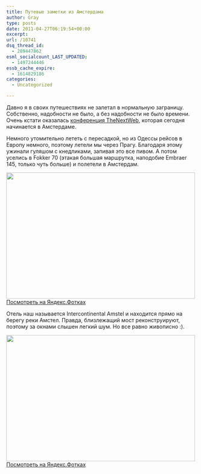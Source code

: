 ```yaml
---
title: Путевые заметки из Амстердама
author: Gray
type: posts
date: 2011-04-27T06:19:54+00:00
excerpt:
url: /10741
dsq_thread_id:
  - 289447862
esml_socialcount_LAST_UPDATED:
  - 1497244446
essb_cache_expire:
  - 1614829186
categories:
  - Uncategorized

---
```








Давно я в своих путешествиях не залетал в нормальную заграницу. Собственно, надобности не было, а без надобности не было времени. Очень кстати оказалась [конференция TheNextWeb][1], которая сегодня начинается в Амстердаме.

Немного утомительно лететь с пересадкой, но из Одессы рейсов в Европу немного, поэтому летели мы через Прагу. Благодаря этому ужинали гуляшом с кнедликами, запивая это все пивом. А потом уселись в Fokker 70 (этакая большая маршрутка, наподобие Embraer 145, только чуть больше) и полетели в Амстердам.

[<img src="https://i0.wp.com/img-fotki.yandex.ru/get/4513/gray7400.98/0_5b8f8_ffabc43f_L.jpg?resize=500%2C334" border="0" alt="" width="500" height="334" data-recalc-dims="1" />][2]  
[Посмотреть на Яндекс.Фотках][2]

Отель наш называется Intercontinental Amstel и находится прямо на берегу реки Амстел. Правда, близлежащий мост реконструируют, поэтому за окнами слышен легкий шум. Но все равно живописно :).

[<img src="https://i1.wp.com/img-fotki.yandex.ru/get/5605/gray7400.98/0_5b8f7_807e1ada_L.jpg?resize=500%2C334" border="0" alt="" width="500" height="334" data-recalc-dims="1" />][3]  
[Посмотреть на Яндекс.Фотках][3]

 [1]: http://thenextweb.com/conference/
 [2]: http://fotki.yandex.ru/users/gray7400/view/375032/
 [3]: http://fotki.yandex.ru/users/gray7400/view/375031/